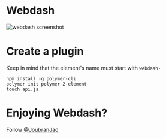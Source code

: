 # Webdash

![webdash screenshot](https://i.imgur.com/FFQuEpQ.jpg)

# Create a plugin

Keep in mind that the element's name must start with `webdash-`

```
npm install -g polymer-cli
polymer init polymer-2-element
touch api.js
```

# Enjoying Webdash?

Follow [@JoubranJad](https://twitter.com/JoubranJad)
